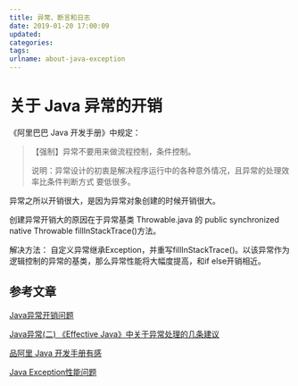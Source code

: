```yaml
---
title: 异常、断言和日志
date: 2019-01-20 17:00:09
updated:
categories:
tags:
urlname: about-java-exception
---
```




<!-- more -->

# 关于 Java 异常的开销

《阿里巴巴 Java 开发手册》中规定：

> 【强制】异常不要用来做流程控制，条件控制。
>
> 说明：异常设计的初衷是解决程序运行中的各种意外情况，且异常的处理效率比条件判断方式
> 要低很多。

异常之所以开销很大，是因为异常对象创建的时候开销很大。

创建异常开销大的原因在于异常基类 Throwable.java 的 public synchronized native Throwable fillInStackTrace()方法。

解决方法：
自定义异常继承Exception，并重写fillInStackTrace()。以该异常作为逻辑控制的异常的基类，那么异常性能将大幅度提高，和if else开销相近。

## 参考文章

[Java异常开销问题](http://climbran.github.io/2015/07/29/java-exception-performance/)

[Java异常(二) 《Effective Java》中关于异常处理的几条建议](http://wangkuiwu.github.io/2012/04/15/exception/)

[品阿里 Java 开发手册有感](http://ifeve.com/%E5%93%81%E9%98%BF%E9%87%8C-java-%E5%BC%80%E5%8F%91%E6%89%8B%E5%86%8C%E6%9C%89%E6%84%9F/)

[Java Exception性能问题](http://www.blogjava.net/stone2083/archive/2010/07/09/325649.html)